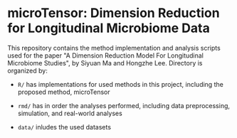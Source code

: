 # microTensor: Dimension Reduction for Longitudinal Microbiome Data

This repository contains the method implementation and analysis scripts used
for the paper "A Dimension Reduction Model For Longitudinal Microbiome Studies",
by Siyuan Ma and Hongzhe Lee. Directory is organized by:

* `R/` has implementations for used methods in this project, including the proposed
  method, microTensor

* `rmd/` has in order the analyses performed, including data preprocessing,
  simulation, and real-world analyses
  
* `data/` inludes the used datasets
